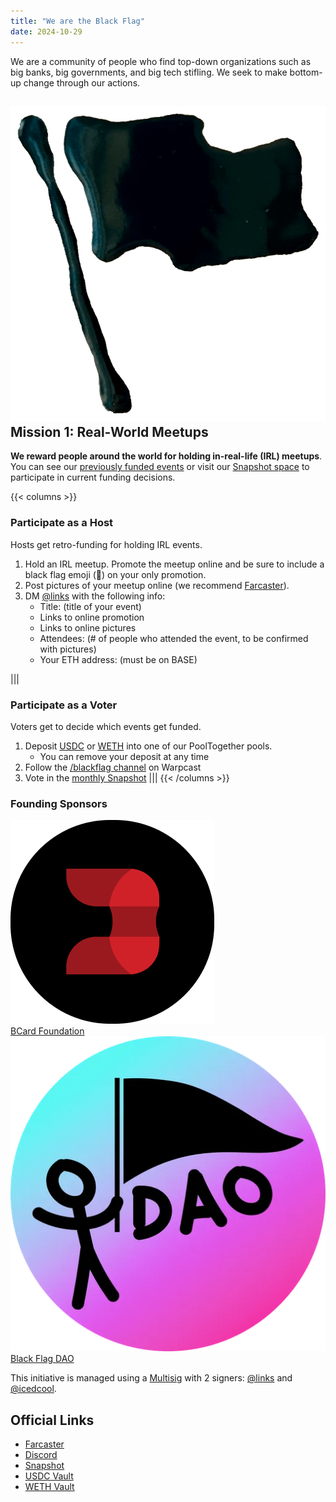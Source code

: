 ```yaml
---
title: "We are the Black Flag"
date: 2024-10-29
---
```


We are a community of people who find top-down organizations such as big banks, big governments, and big tech stifling.  We seek to make bottom-up change through our actions.

## ![Black Flag](/img/black_flag_noclip.png) Mission 1: Real-World Meetups

**We reward people around the world for holding in-real-life (IRL) meetups**.  You can see our [previously funded events](/funded-events) or visit our [Snapshot space](https://snapshot.box/#/s:black-flag.eth) to participate in current funding decisions. 

{{< columns >}}
### Participate as a Host
Hosts get retro-funding for holding IRL events.
1. Hold an IRL meetup.  Promote the meetup online and be sure to include a black flag emoji (🏴) on your only promotion.
2. Post pictures of your meetup online (we recommend [Farcaster](https://warpcast.com/)).
3. DM [@links](https://warpcast.com/links) with the following info:
    - Title: (title of your event)
    - Links to online promotion
    - Links to online pictures
    - Attendees: (# of people who attended the event, to be confirmed with pictures)
    - Your ETH address: (must be on BASE)

|||
### Participate as a Voter
Voters get to decide which events get funded.
1. Deposit [USDC](https://app.cabana.fi/vault/8453/0x119d2bc7bb9b94f5518ce30169457ff358b47535) or [WETH](https://app.cabana.fi/vault/8453/0x23Cd31beEc8980E7F8AEb7E76D45Fe3da4de1592) into one of our PoolTogether pools.
    - You can remove your deposit at any time
2. Follow the [/blackflag channel](https://warpcast.com/~/channel/blackflag) on Warpcast
3. Vote in the [monthly Snapshot](https://snapshot.box/#/s:black-flag.eth)
|||
{{< /columns >}}

### Founding Sponsors

<div class="sponsors">
    <a href="https://getbcard.io/" class="sponsor" target="_blank">
        <img src="/img/bcard-logo.png" alt="BCard Foundation">
        <br/> BCard Foundation
    </a>
    <a href="https://blackflagdao.notion.site/" class="sponsor" target="_blank">
        <img src="/img/bfd-logo.png" alt="Black Flag DAO">
        <br/> Black Flag DAO
    </a>
</div>

This initiative is managed using a [Multisig](https://basescan.org/address/0xc9Dd18f35E406Bf94cf937c6aAE618D7e84A6A6d) with 2 signers: [@links](https://warpcast.com/links) and [@icedcool](https://warpcast.com/icedcool).

## Official Links

* [Farcaster](https://warpcast.com/~/channel/blackflag)
* [Discord](https://discord.gg/blackflagdao)
* [Snapshot](https://snapshot.box/#/s:black-flag.eth)
* [USDC Vault](https://app.cabana.fi/vault/8453/0x119d2bc7bb9b94f5518ce30169457ff358b4753)
* [WETH Vault](https://app.cabana.fi/vault/8453/0x23Cd31beEc8980E7F8AEb7E76D45Fe3da4de1592)
